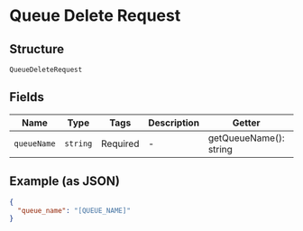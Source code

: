 
# Queue Delete Request

## Structure

`QueueDeleteRequest`

## Fields

| Name | Type | Tags | Description | Getter | Setter |
|  --- | --- | --- | --- | --- | --- |
| `queueName` | `string` | Required | - | getQueueName(): string | setQueueName(string queueName): void |

## Example (as JSON)

```json
{
  "queue_name": "[QUEUE_NAME]"
}
```

